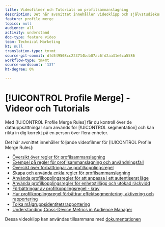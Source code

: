 ```yaml
---
title: Videofilmer och Tutorials om profilsammanslagning
description: Det här avsnittet innehåller videoklipp och självstudiekurser för profilsammanfogningsfunktioner, som regler för profilsammanfogning.
feature: profile merge
topics: null
audience: all
activity: understand
doc-type: feature video
team: Technical Marketing
kt: null
translation-type: tm+mt
source-git-commit: dfd549508cc223714bdb07ac6fd2aa31e6ca5586
workflow-type: tm+mt
source-wordcount: '137'
ht-degree: 0%

---
```



# [!UICONTROL Profile Merge] - Videor och Tutorials

Med [!UICONTROL Profile Merge Rules] får du kontroll över de datauppsättningar som används för [!UICONTROL segmentation] och kan rikta in dig korrekt på en person över flera enheter.

Det här avsnittet innehåller följande videofilmer för [!UICONTROL Profile Merge Rules]:

* [Översikt över regler för profilsammanslagning](overview-of-profile-merge-rules.md)
* [Exempel på regler för profilsammanslagning och användningsfall](profile-merge-rule-examples-and-use-cases.md)
* [Översikt över förbättringar av profilkopplingsregel](overview-of-profile-merge-rule-enhancements.md)
* [Skapa och använda enkla regler för profilsammanslagning](creating-and-using-simple-profile-merge-rules.md)
* [Använda profilkopplingsregler för att anpassa i ett autentiserat läge](using-profile-merge-rules-to-personalize-in-an-authenticated-state.md)
* [Använda profilkopplingsregler för enhetstillägg och utökad räckvidd](using-profile-merge-rules-for-device-extension-and-increased-reach.md)
* [Förbättringar av profilkopplingsregel - krav](profile-merge-rule-enhancements-pre-requisites.md)
* [Hur profilkopplingsregel förbättrar effektsegmentering, aktivering och rapportering](how-profile-merge-rule-enhancements-impact-segmentation-activation-and-reporting.md)
* [Tolka målgruppsidentitetsrapportering](interpret-audience-identity-reporting.md)
* [Understanding Cross-Device Metrics in Audience Manager](understanding-cross-device-metrics-in-audience-manager.md)

Dessa videoklipp kan användas tillsammans med [dokumentationen](https://docs.adobe.com/help/en/audience-manager/user-guide/features/profile-merge-rules/merge-rules-overview.html)
